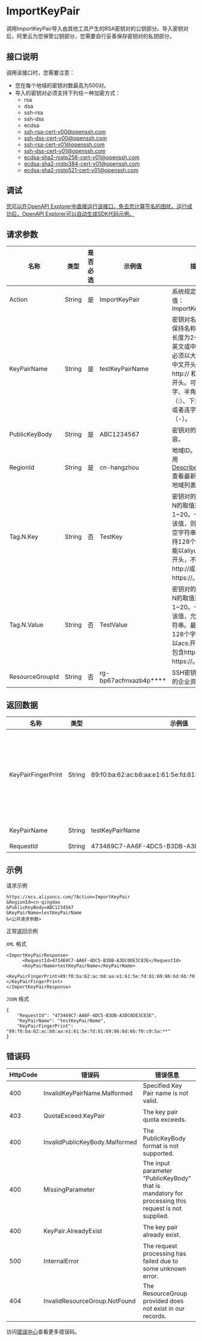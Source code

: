 # ImportKeyPair

调用ImportKeyPair导入由其他工具产生的RSA密钥对的公钥部分。导入密钥对后，阿里云为您保管公钥部分，您需要自行妥善保存密钥对的私钥部分。

## 接口说明

调用该接口时，您需要注意：

-   您在每个地域的密钥对数最高为500对。
-   导入的密钥对必须支持下列任一种加密方式：
    -   rsa
    -   dsa
    -   ssh-rsa
    -   ssh-dss
    -   ecdsa
    -   ssh-rsa-cert-v00@openssh.com
    -   ssh-dss-cert-v00@openssh.com
    -   ssh-rsa-cert-v01@openssh.com
    -   ssh-dss-cert-v01@openssh.com
    -   ecdsa-sha2-nistp256-cert-v01@openssh.com
    -   ecdsa-sha2-nistp384-cert-v01@openssh.com
    -   ecdsa-sha2-nistp521-cert-v01@openssh.com

## 调试

[您可以在OpenAPI Explorer中直接运行该接口，免去您计算签名的困扰。运行成功后，OpenAPI Explorer可以自动生成SDK代码示例。](https://api.aliyun.com/#product=Ecs&api=ImportKeyPair&type=RPC&version=2014-05-26)

## 请求参数

|名称|类型|是否必选|示例值|描述|
|--|--|----|---|--|
|Action|String|是|ImportKeyPair|系统规定参数。取值：ImportKeyPair |
|KeyPairName|String|是|testKeyPairName|密钥对名称。必须保持名称唯一性。 长度为2~128个英文或中文字符。必须以大小字母或中文开头，不能以 http:// 和 https:// 开头。可以包含数字、半角冒号（:）、下划线（\_）或者连字符（-）。 |
|PublicKeyBody|String|是|ABC1234567|密钥对的公钥内容。 |
|RegionId|String|是|cn-hangzhou|地域ID。您可以调用[DescribeRegions](~~25609~~)查看最新的阿里云地域列表。 |
|Tag.N.Key|String|否|TestKey|密钥对的标签键。N的取值范围：1~20。一旦传入该值，则不允许为空字符串。最多支持128个字符，不能以aliyun和acs:开头，不能包含http://或者https://。 |
|Tag.N.Value|String|否|TestValue|密钥对的标签值。N的取值范围：1~20。一旦传入该值，允许为空字符串。最多支持128个字符，不能以acs:开头，不能包含http://或者https://。 |
|ResourceGroupId|String|否|rg-bp67acfmxazb4p\*\*\*\*|SSH密钥对所在的企业资源组ID。 |

## 返回数据

|名称|类型|示例值|描述|
|--|--|---|--|
|KeyPairFingerPrint|String|89:f0:ba:62:ac:b8:aa:e1:61:5e:fd:81:69:86:6d:6b:f0:c0:5a:\*\*|密钥对的指纹。根据RFC4716定义的公钥指纹格式，采用MD5信息摘要算法。 |
|KeyPairName|String|testKeyPairName|密钥对名称。 |
|RequestId|String|473469C7-AA6F-4DC5-B3DB-A3DC0DE3C83E|请求ID。 |

## 示例

请求示例

```
https://ecs.aliyuncs.com/?Action=ImportKeyPair
&RegionId=cn-qingdao
&PublicKeyBody=ABC1234567
&KeyPairName=testKeyPairName
&<公共请求参数>
```

正常返回示例

`XML` 格式

```
<ImportKeyPairResponse>
      <RequestId>473469C7-AA6F-4DC5-B3DB-A3DC0DE3C83E</RequestId>
      <KeyPairName>testKeyPairName</KeyPairName>
      <KeyPairFingerPrint>89:f0:ba:62:ac:b8:aa:e1:61:5e:fd:81:69:86:6d:6b:f0:c0:5a:**</KeyPairFingerPrint>
</ImportKeyPairResponse>
```

`JSON` 格式

```
{
    "RequestId": "473469C7-AA6F-4DC5-B3DB-A3DC0DE3C83E",
    "KeyPairName": "testKeyPairName",
    "KeyPairFingerPrint": "89:f0:ba:62:ac:b8:aa:e1:61:5e:fd:81:69:86:6d:6b:f0:c0:5a:**"
}
```

## 错误码

|HttpCode|错误码|错误信息|描述|
|--------|---|----|--|
|400|InvalidKeyPairName.Malformed|Specified Key Pair name is not valid.|密钥对名称不合法。|
|403|QuotaExceed.KeyPair|The key pair quota exceeds.|密钥对数量已达上限。|
|400|InvalidPublicKeyBody.Malformed|The PublicKeyBody format is not supported.|公钥格式不支持。|
|400|MissingParameter|The input parameter "PublicKeyBody" that is mandatory for processing this request is not supplied.|未提供必需的PublicKeyBody。|
|400|KeyPair.AlreadyExist|The key pair already exist.|密钥对已存在，请不要重复添加。|
|500|InternalError|The request processing has failed due to some unknown error.|内部错误，请重试。如果多次尝试失败，请提交工单。|
|404|InvalidResourceGroup.NotFound|The ResourceGroup provided does not exist in our records.|资源组并不在记录中。|

访问[错误中心](https://error-center.aliyun.com/status/product/Ecs)查看更多错误码。

